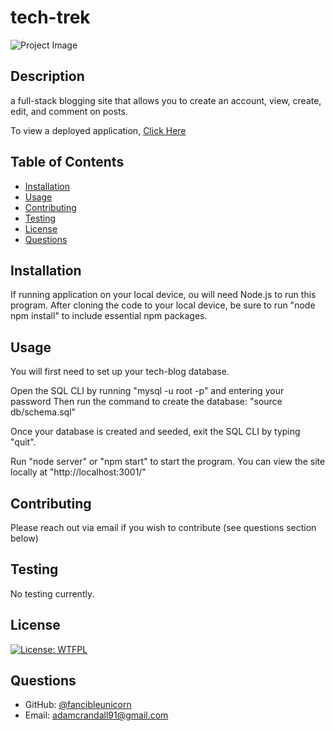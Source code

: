 # tech-trek
![Project Image](/assets/projectimage.jpeg)

  ## Description

a full-stack blogging site that allows you to create an account, view, create, edit, and comment on posts.
  
To view a deployed application, [Click Here](http://safe-garden-46107.herokuapp.com/)
  
  ## Table of Contents
  
  * [Installation](#installation)
  * [Usage](#usage)
  * [Contributing](#contributing)
  * [Testing](#testing)
  * [License](#license)
  * [Questions](#questions)
  
  ## Installation

  If running application on your local device, ou will need Node.js to run this program.  After cloning the code to your local device, be sure to run "node npm install" to include essential npm packages.
  
  ## Usage 
  
You will first need to set up your tech-blog database.

Open the SQL CLI by running "mysql -u root -p" and entering your password
Then run the command to create the database:
"source db/schema.sql"

Once your database is created and seeded, exit the SQL CLI by typing "quit".

Run "node server" or "npm start" to start the program.  You can view the site locally at "http://localhost:3001/"
  
  ## Contributing

 Please reach out via email if you wish to contribute (see questions section below)
  
  ## Testing

  No testing currently.
  
  ## License

  [![License: WTFPL](https://img.shields.io/badge/License-WTFPL-brightgreen.svg)](http://www.wtfpl.net/about/)
  
  ## Questions
  
  * GitHub: [@fancibleunicorn](https://github.com/fancibleunicorn)
  * Email: adamcrandall91@gmail.com
